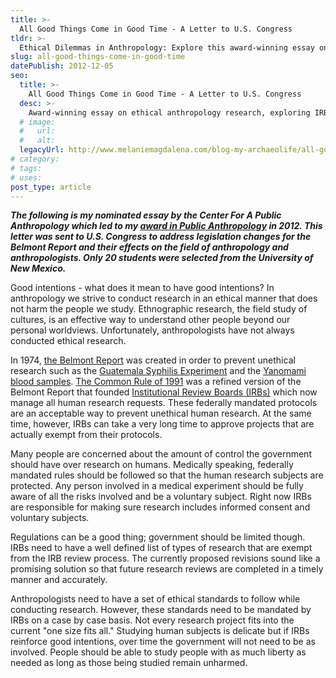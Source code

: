 ```yaml
---
title: >-
  All Good Things Come in Good Time - A Letter to U.S. Congress
tldr: >-
  Ethical Dilemmas in Anthropology: Explore this award-winning essay on balancing research freedom with ethical standards. Discover how IRBs and government regulations impact the delicate study of human subjects and shape the future of anthropology. 
slug: all-good-things-come-in-good-time
datePublish: 2012-12-05
seo:
  title: >-
    All Good Things Come in Good Time - A Letter to U.S. Congress
  desc: >-
    Award-winning essay on ethical anthropology research, exploring IRB roles and the balance of government oversight in human studies.
  # image:
  #   url:
  #   alt:
  legacyUrl: http://www.melaniemagdalena.com/blog-my-archaeolife/all-good-things-come-in-good-time
# category:
# tags:
# uses:
post_type: article
---
```


**_The following is my nominated essay by the Center For A Public Anthropology which led to my [award in Public Anthropology](https://drive.google.com/file/d/1u6e6c8Lwon9mzuPHBT6ekGvoRjSHlLII/view) in 2012. This letter was sent to U.S. Congress to address legislation changes for the Belmont Report and their effects on the field of anthropology and anthropologists. Only 20 students were selected from the University of New Mexico._**

Good intentions - what does it mean to have good intentions? In anthropology we strive to conduct research in an ethical manner that does not harm the people we study. Ethnographic research, the field study of cultures, is an effective way to understand other people beyond our personal worldviews. Unfortunately, anthropologists have not always conducted ethical research.

In 1974, [the Belmont Report](https://en.wikipedia.org/wiki/Belmont_Report) was created in order to prevent unethical research such as the [Guatemala Syphilis Experiment](https://en.wikipedia.org/wiki/Guatemala_syphilis_experiments) and the [Yanomami blood samples](https://en.wikipedia.org/wiki/Yanomami#Controversies). [The Common Rule of 1991](https://en.wikipedia.org/wiki/Common_Rule) was a refined version of the Belmont Report that founded [Institutional Review Boards (IRBs)](https://en.wikipedia.org/wiki/Institutional_review_board) which now manage all human research requests. These federally mandated protocols are an acceptable way to prevent unethical human research. At the same time, however, IRBs can take a very long time to approve projects that are actually exempt from their protocols.

Many people are concerned about the amount of control the government should have over research on humans. Medically speaking, federally mandated rules should be followed so that the human research subjects are protected. Any person involved in a medical experiment should be fully aware of all the risks involved and be a voluntary subject. Right now IRBs are responsible for making sure research includes informed consent and voluntary subjects.

Regulations can be a good thing; government should be limited though. IRBs need to have a well defined list of types of research that are exempt from the IRB review process. The currently proposed revisions sound like a promising solution so that future research reviews are completed in a timely manner and accurately.

Anthropologists need to have a set of ethical standards to follow while conducting research. However, these standards need to be mandated by IRBs on a case by case basis. Not every research project fits into the current "one size fits all." Studying human subjects is delicate but if IRBs reinforce good intentions, over time the government will not need to be as involved. People should be able to study people with as much liberty as needed as long as those being studied remain unharmed.
